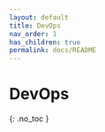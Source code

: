 ```yaml
---
layout: default
title: DevOps
nav_order: 1
has_children: true
permalink: docs/README
---
```


# DevOps
{: .no_toc }

<!-- DevOps Section  -->